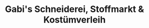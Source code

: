 ---
title: "Gabi's Schneiderei, Stoffmarkt & Kostümverleih"
url: /koethen-anhalt/gabis-schneiderei-stoffmarkt-und-kostuemverleih/
shop: Schneiderei
---
